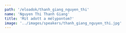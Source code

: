 ```yaml
---
path: '/eloadok/thanh_giang_nguyen_thi'
name: 'Nguyen Thi Thanh Giang'
title: 'Mit adott a mélypontom?'
image: '../images/speakers/thanh_giang_nguyen_thi.jpg'
---
```

